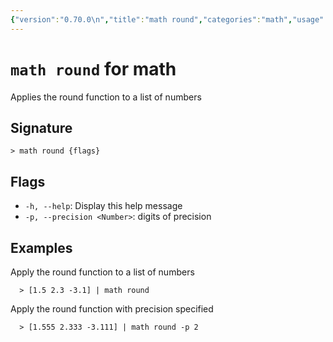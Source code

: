 ```yaml
---
{"version":"0.70.0\n","title":"math round","categories":"math","usage":"Applies the round function to a list of numbers\n"}
---
```

<!-- THIS FILE IS GENERATED BY update_book_commands.cjs USING NUSHELL'S HELP COMMANDS.
REFRAIN FROM EDITING IT MANUALLY.-->
# <code>math round</code> for math

<div class='command-title'>Applies the round function to a list of numbers</div>

## Signature

```> math round {flags}```

## Flags

 * ```-h, --help```: Display this help message
 * ```-p, --precision <Number>```: digits of precision
## Examples

  Apply the round function to a list of numbers
```shell
  > [1.5 2.3 -3.1] | math round
```
  Apply the round function with precision specified
```shell
  > [1.555 2.333 -3.111] | math round -p 2
```


